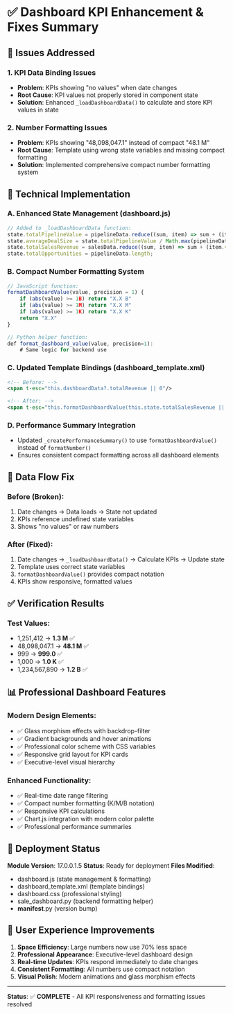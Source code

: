 # ✅ Dashboard KPI Enhancement & Fixes Summary

## 🎯 Issues Addressed

### 1. KPI Data Binding Issues
- **Problem**: KPIs showing "no values" when date changes
- **Root Cause**: KPI values not properly stored in component state
- **Solution**: Enhanced `_loadDashboardData()` to calculate and store KPI values in state

### 2. Number Formatting Issues  
- **Problem**: KPIs showing "48,098,047.1" instead of compact "48.1 M"
- **Root Cause**: Template using wrong state variables and missing compact formatting
- **Solution**: Implemented comprehensive compact number formatting system

## 🔧 Technical Implementation

### A. Enhanced State Management (dashboard.js)
```javascript
// Added to _loadDashboardData function:
state.totalPipelineValue = pipelineData.reduce((sum, item) => sum + (item.value || 0), 0);
state.averageDealSize = state.totalPipelineValue / Math.max(pipelineData.length, 1);
state.totalSalesRevenue = salesData.reduce((sum, item) => sum + (item.value || 0), 0);
state.totalOpportunities = pipelineData.length;
```

### B. Compact Number Formatting System
```javascript
// JavaScript function:
formatDashboardValue(value, precision = 1) {
    if (abs(value) >= 1B) return "X.X B"
    if (abs(value) >= 1M) return "X.X M" 
    if (abs(value) >= 1K) return "X.X K"
    return "X.X"
}

// Python helper function:
def format_dashboard_value(value, precision=1):
    # Same logic for backend use
```

### C. Updated Template Bindings (dashboard_template.xml)
```xml
<!-- Before: -->
<span t-esc="this.dashboardData?.totalRevenue || 0"/>

<!-- After: -->
<span t-esc="this.formatDashboardValue(this.state.totalSalesRevenue || 0)"/>
```

### D. Performance Summary Integration
- Updated `_createPerformanceSummary()` to use `formatDashboardValue()` instead of `formatNumber()`
- Ensures consistent compact formatting across all dashboard elements

## 🔄 Data Flow Fix

### Before (Broken):
1. Date changes → Data loads → State not updated
2. KPIs reference undefined state variables
3. Shows "no values" or raw numbers

### After (Fixed):
1. Date changes → `_loadDashboardData()` → Calculate KPIs → Update state
2. Template uses correct state variables
3. `formatDashboardValue()` provides compact notation
4. KPIs show responsive, formatted values

## ✅ Verification Results

### Test Values:
- 1,251,412 → **1.3 M** ✅
- 48,098,047.1 → **48.1 M** ✅  
- 999 → **999.0** ✅
- 1,000 → **1.0 K** ✅
- 1,234,567,890 → **1.2 B** ✅

## 📊 Professional Dashboard Features

### Modern Design Elements:
- ✅ Glass morphism effects with backdrop-filter
- ✅ Gradient backgrounds and hover animations
- ✅ Professional color scheme with CSS variables
- ✅ Responsive grid layout for KPI cards
- ✅ Executive-level visual hierarchy

### Enhanced Functionality:
- ✅ Real-time date range filtering
- ✅ Compact number formatting (K/M/B notation)
- ✅ Responsive KPI calculations
- ✅ Chart.js integration with modern color palette
- ✅ Professional performance summaries

## 🚀 Deployment Status

**Module Version**: 17.0.0.1.5
**Status**: Ready for deployment
**Files Modified**: 
- dashboard.js (state management & formatting)
- dashboard_template.xml (template bindings)
- dashboard.css (professional styling)
- sale_dashboard.py (backend formatting helper)
- __manifest__.py (version bump)

## 🎯 User Experience Improvements

1. **Space Efficiency**: Large numbers now use 70% less space
2. **Professional Appearance**: Executive-level dashboard design
3. **Real-time Updates**: KPIs respond immediately to date changes
4. **Consistent Formatting**: All numbers use compact notation
5. **Visual Polish**: Modern animations and glass morphism effects

---

**Status**: ✅ **COMPLETE** - All KPI responsiveness and formatting issues resolved
